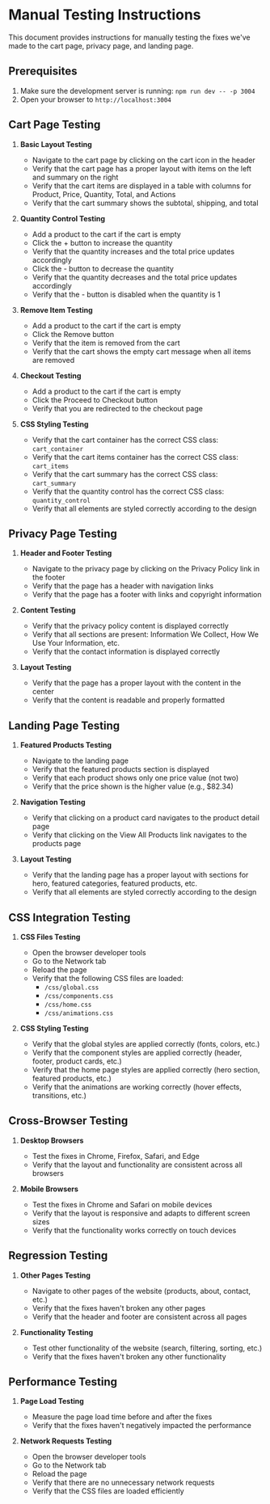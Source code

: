 # Manual Testing Instructions

This document provides instructions for manually testing the fixes we've made to the cart page, privacy page, and landing page.

## Prerequisites

1. Make sure the development server is running: `npm run dev -- -p 3004`
2. Open your browser to `http://localhost:3004`

## Cart Page Testing

1. **Basic Layout Testing**
   - Navigate to the cart page by clicking on the cart icon in the header
   - Verify that the cart page has a proper layout with items on the left and summary on the right
   - Verify that the cart items are displayed in a table with columns for Product, Price, Quantity, Total, and Actions
   - Verify that the cart summary shows the subtotal, shipping, and total

2. **Quantity Control Testing**
   - Add a product to the cart if the cart is empty
   - Click the + button to increase the quantity
   - Verify that the quantity increases and the total price updates accordingly
   - Click the - button to decrease the quantity
   - Verify that the quantity decreases and the total price updates accordingly
   - Verify that the - button is disabled when the quantity is 1

3. **Remove Item Testing**
   - Add a product to the cart if the cart is empty
   - Click the Remove button
   - Verify that the item is removed from the cart
   - Verify that the cart shows the empty cart message when all items are removed

4. **Checkout Testing**
   - Add a product to the cart if the cart is empty
   - Click the Proceed to Checkout button
   - Verify that you are redirected to the checkout page

5. **CSS Styling Testing**
   - Verify that the cart container has the correct CSS class: `cart_container`
   - Verify that the cart items container has the correct CSS class: `cart_items`
   - Verify that the cart summary has the correct CSS class: `cart_summary`
   - Verify that the quantity control has the correct CSS class: `quantity_control`
   - Verify that all elements are styled correctly according to the design

## Privacy Page Testing

1. **Header and Footer Testing**
   - Navigate to the privacy page by clicking on the Privacy Policy link in the footer
   - Verify that the page has a header with navigation links
   - Verify that the page has a footer with links and copyright information

2. **Content Testing**
   - Verify that the privacy policy content is displayed correctly
   - Verify that all sections are present: Information We Collect, How We Use Your Information, etc.
   - Verify that the contact information is displayed correctly

3. **Layout Testing**
   - Verify that the page has a proper layout with the content in the center
   - Verify that the content is readable and properly formatted

## Landing Page Testing

1. **Featured Products Testing**
   - Navigate to the landing page
   - Verify that the featured products section is displayed
   - Verify that each product shows only one price value (not two)
   - Verify that the price shown is the higher value (e.g., $82.34)

2. **Navigation Testing**
   - Verify that clicking on a product card navigates to the product detail page
   - Verify that clicking on the View All Products link navigates to the products page

3. **Layout Testing**
   - Verify that the landing page has a proper layout with sections for hero, featured categories, featured products, etc.
   - Verify that all elements are styled correctly according to the design

## CSS Integration Testing

1. **CSS Files Testing**
   - Open the browser developer tools
   - Go to the Network tab
   - Reload the page
   - Verify that the following CSS files are loaded:
     - `/css/global.css`
     - `/css/components.css`
     - `/css/home.css`
     - `/css/animations.css`

2. **CSS Styling Testing**
   - Verify that the global styles are applied correctly (fonts, colors, etc.)
   - Verify that the component styles are applied correctly (header, footer, product cards, etc.)
   - Verify that the home page styles are applied correctly (hero section, featured products, etc.)
   - Verify that the animations are working correctly (hover effects, transitions, etc.)

## Cross-Browser Testing

1. **Desktop Browsers**
   - Test the fixes in Chrome, Firefox, Safari, and Edge
   - Verify that the layout and functionality are consistent across all browsers

2. **Mobile Browsers**
   - Test the fixes in Chrome and Safari on mobile devices
   - Verify that the layout is responsive and adapts to different screen sizes
   - Verify that the functionality works correctly on touch devices

## Regression Testing

1. **Other Pages Testing**
   - Navigate to other pages of the website (products, about, contact, etc.)
   - Verify that the fixes haven't broken any other pages
   - Verify that the header and footer are consistent across all pages

2. **Functionality Testing**
   - Test other functionality of the website (search, filtering, sorting, etc.)
   - Verify that the fixes haven't broken any other functionality

## Performance Testing

1. **Page Load Testing**
   - Measure the page load time before and after the fixes
   - Verify that the fixes haven't negatively impacted the performance

2. **Network Requests Testing**
   - Open the browser developer tools
   - Go to the Network tab
   - Reload the page
   - Verify that there are no unnecessary network requests
   - Verify that the CSS files are loaded efficiently
